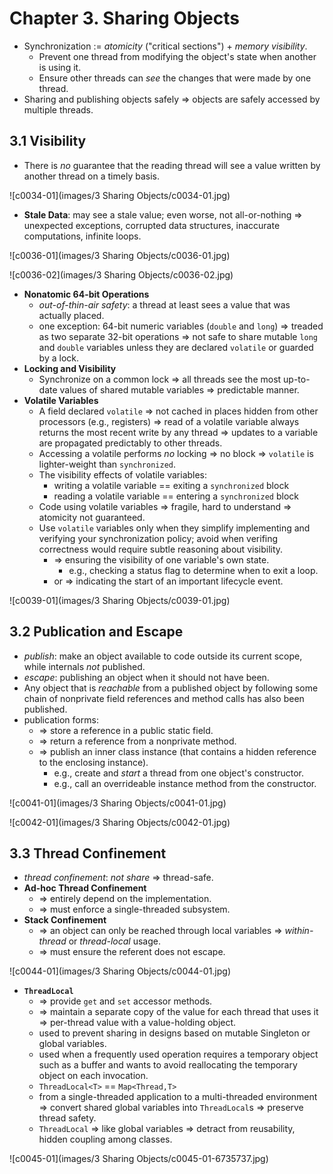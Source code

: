 # Chapter 3. Sharing Objects

* Synchronization := *atomicity* ("critical sections") + *memory visibility*.
  * Prevent one thread from modifying the object's state when another is using it.
  * Ensure other threads can *see* the changes that were made by one thread.
* Sharing and publishing objects safely => objects are safely accessed by multiple threads.

## 3.1 Visibility

* There is *no* guarantee that the reading thread will see a value written by another thread on a timely basis.

![c0034-01](images/3 Sharing Objects/c0034-01.jpg)

* **Stale Data**: may see a stale value; even worse, not all-or-nothing => unexpected exceptions, corrupted data structures, inaccurate computations, infinite loops.

![c0036-01](images/3 Sharing Objects/c0036-01.jpg)

![c0036-02](images/3 Sharing Objects/c0036-02.jpg)

* **Nonatomic 64-bit Operations**
  * *out-of-thin-air safety*: a thread at least sees a value that was actually placed.
  * one exception: 64-bit numeric variables (`double` and `long`) => treaded as two separate 32-bit operations => not safe to share mutable `long` and `double` variables unless they are declared `volatile` or guarded by a lock.
* **Locking and Visibility**
  * Synchronize on a common lock => all threads see the most up-to-date values of shared mutable variables => predictable manner.
* **Volatile Variables**
  * A field declared `volatile` => not cached in places hidden from other processors (e.g., registers) => read of a volatile variable always returns the most recent write by any thread => updates to a variable are propagated predictably to other threads.
  * Accessing a volatile performs *no* locking => no block => `volatile` is lighter-weight than `synchronized`.
  * The visibility effects of volatile variables:
    * writing a volatile variable == exiting a `synchronized` block
    * reading a volatile variable == entering a `synchronized` block
  * Code using volatile variables => fragile, hard to understand => atomicity not guaranteed.
  * Use `volatile` variables only when they simplify implementing and verifying your synchronization policy; avoid when verifing correctness would require subtle reasoning about visibility.
    * => ensuring the visibility of one variable's own state.
      * e.g., checking a status flag to determine when to exit a loop.
    * or => indicating the start of an important lifecycle event.

![c0039-01](images/3 Sharing Objects/c0039-01.jpg)

## 3.2 Publication and Escape

* *publish*: make an object available to code outside its current scope, while internals *not* published.
* *escape*: publishing an object when it should not have been. 
* Any object that is *reachable* from a published object by following some chain of nonprivate field references and method calls has also been published.
* publication forms:
  * => store a reference in a public static field.
  * => return a reference from a nonprivate method.
  * => publish an inner class instance (that contains a hidden reference to the enclosing instance).
    * e.g., create and *start* a thread from one object's constructor.
    * e.g., call an overrideable instance method from the constructor.

![c0041-01](images/3 Sharing Objects/c0041-01.jpg)

![c0042-01](images/3 Sharing Objects/c0042-01.jpg)

## 3.3 Thread Confinement

* *thread confinement*: *not share* => thread-safe.
* **Ad-hoc Thread Confinement**
  * => entirely depend on the implementation.
  * => must enforce a single-threaded subsystem.
* **Stack Confinement**
  * => an object can only be reached through local variables => *within-thread* or *thread-local* usage.
  * => must ensure the referent does not escape.

![c0044-01](images/3 Sharing Objects/c0044-01.jpg)

* **`ThreadLocal`**
  * => provide `get` and `set` accessor methods.
  * => maintain a separate copy of the value for each thread that uses it => per-thread value with a value-holding object.
  * used to prevent sharing in designs based on mutable Singleton or global variables.
  * used when a frequently used operation requires a temporary object such as a buffer and wants to avoid reallocating the temporary object on each invocation.
  * `ThreadLocal<T>` == `Map<Thread,T>`
  * from a single-threaded application to a multi-threaded environment => convert shared global variables into `ThreadLocal`s => preserve thread safety.
  * `ThreadLocal` => like global variables => detract from reusability, hidden coupling among classes.

![c0045-01](images/3 Sharing Objects/c0045-01-6735737.jpg)

